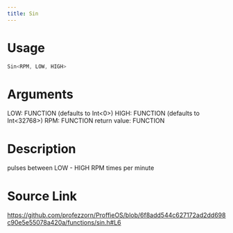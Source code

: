 ```yaml
---
title: Sin
---
```


# Usage
```cpp
Sin<RPM, LOW, HIGH>
```

# Arguments
LOW: FUNCTION (defaults to Int<0>)
HIGH: FUNCTION (defaults to Int<32768>)
RPM: FUNCTION
return value: FUNCTION

# Description
pulses between LOW - HIGH RPM times per minute

# Source Link
https://github.com/profezzorn/ProffieOS/blob/6f8add544c627172ad2dd698c90e5e55078a420a/functions/sin.h#L6
